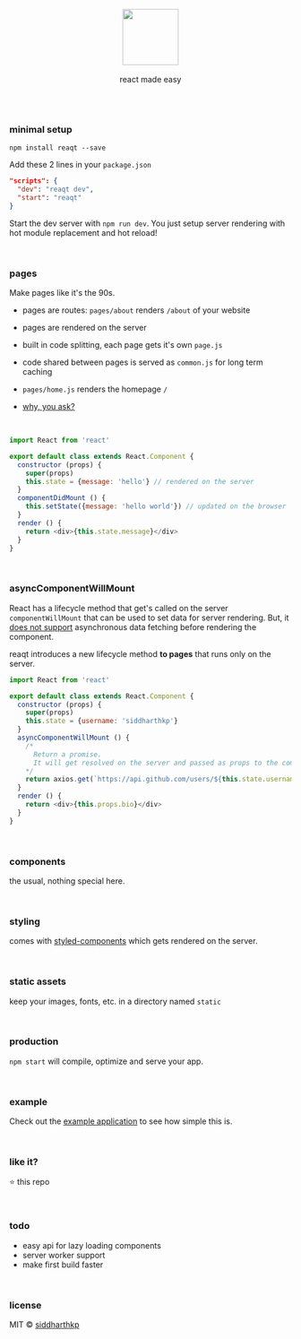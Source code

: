 <p align="center">
  <img src="https://raw.githubusercontent.com/siddharthkp/reaqt/master/art/reaqt.png" height="100px"/>
  <br><br>
  react made easy
  <br><br>
</p>

&nbsp;

### minimal setup
```
npm install reaqt --save
```


Add these 2 lines in your `package.json`

```json
"scripts": {
  "dev": "reaqt dev",
  "start": "reaqt"
}
```

Start the dev server with `npm run dev`. You just setup server rendering with hot module replacement and hot reload!

&nbsp;

### pages

Make pages like it's the 90s.
&nbsp;
- pages are routes: `pages/about` renders `/about` of your website

- pages are rendered on the server

- built in code splitting, each page gets it's own `page.js`

- code shared between pages is served as `common.js` for long term caching

- `pages/home.js` renders the homepage `/`

- [why, you ask?](https://rauchg.com/2014/7-principles-of-rich-web-applications#server-rendered-pages-are-not-optional)

&nbsp;

```js
import React from 'react'

export default class extends React.Component {
  constructor (props) {
    super(props)
    this.state = {message: 'hello'} // rendered on the server
  }
  componentDidMount () {
    this.setState({message: 'hello world'}) // updated on the browser
  }
  render () {
    return <div>{this.state.message}</div>
  }
}

```

&nbsp;

### asyncComponentWillMount

React has a lifecycle method that get's called on the server `componentWillMount` that can be used to set data for server rendering. But, it [does not support](https://github.com/facebook/react/issues/1739) asynchronous data fetching before rendering the component.

reaqt introduces a new lifecycle method **to pages** that runs only on the server.

```js
import React from 'react'

export default class extends React.Component {
  constructor (props) {
    super(props)
    this.state = {username: 'siddharthkp'}
  }
  asyncComponentWillMount () {
    /* 
      Return a promise.
      It will get resolved on the server and passed as props to the component.
    */
    return axios.get(`https://api.github.com/users/${this.state.username}`)
  }
  render () {
    return <div>{this.props.bio}</div>
  }
}

```

&nbsp;

### components

the usual, nothing special here.

&nbsp;

### styling

comes with [styled-components](https://github.com/styled-components/styled-components) which gets rendered on the server.

&nbsp;

### static assets

keep your images, fonts, etc. in a directory named `static`

&nbsp;

### production

`npm start` will compile, optimize and serve your app.

&nbsp;

### example

Check out the [example application](https://github.com/siddharthkp/reaqt/tree/master/example) to see how simple this is.

&nbsp;

### like it?

:star: this repo

&nbsp;

### todo

- easy api for lazy loading components
- server worker support
- make first build faster

&nbsp;

### license

MIT © [siddharthkp](https://github.com/siddharthkp)
